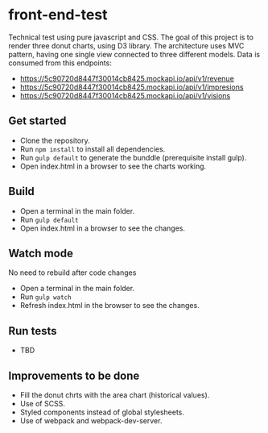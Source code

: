 # front-end-test

Technical test using pure javascript and CSS.
The goal of this project is to render three donut charts, using D3 library.
The architecture uses MVC pattern, having one single view connected to three different models.
Data is consumed from this endpoints:

- https://5c90720d8447f30014cb8425.mockapi.io/api/v1/revenue
- https://5c90720d8447f30014cb8425.mockapi.io/api/v1/impresions
- https://5c90720d8447f30014cb8425.mockapi.io/api/v1/visions

## Get started

- Clone the repository.
- Run `npm install` to install all dependencies.
- Run `gulp default` to generate the bunddle (prerequisite install gulp).
- Open index.html in a browser to see the charts working.

## Build

- Open a terminal in the main folder.
- Run `gulp default`
- Open index.html in a browser to see the changes.

## Watch mode

No need to rebuild after code changes

- Open a terminal in the main folder.
- Run `gulp watch`
- Refresh index.html in the browser to see the changes.

## Run tests

- TBD

## Improvements to be done

- Fill the donut chrts with the area chart (historical values).
- Use of SCSS.
- Styled components instead of global stylesheets.
- Use of webpack and webpack-dev-server.
